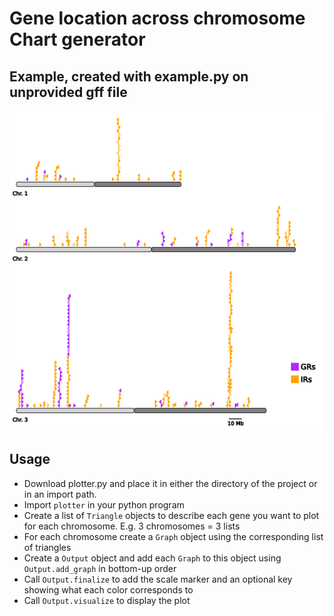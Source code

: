 # Gene location across chromosome Chart generator
## Example, created with example.py on unprovided gff file
![example of a chart generated using this tool](Example.png "Example")
## Usage
- Download plotter.py and place it in either the directory of the project or in an import path.
- Import `plotter` in your python program
- Create a list of `Triangle` objects to describe each gene you want to plot for each chromosome. E.g. 3 chromosomes = 3 lists
- For each chromosome create a `Graph` object using the corresponding list of triangles
- Create a `Output` object and add each `Graph` to this object using `Output.add_graph` in bottom-up order
- Call `Output.finalize` to add the scale marker and an optional key showing what each color corresponds to
- Call `Output.visualize` to display the plot